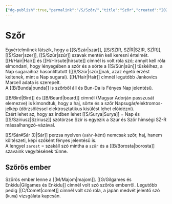 ```yaml
---
{"dg-publish":true,"permalink":"/S/Szőr/","title":"Szőr","created":"2025-08-10T02:45","updated":"2025-08-10T02:46"}
---
```



# Szőr

Egyértelműnek látszik, hogy a [[S/Szár\|szár]], [[S/SZIR, SZÍR\|SZIR, SZÍR]], [[S/Szer\|szer]], [[S/Szúr\|szúr]] szavak mentén kell keresni értelmét.  
[[H/Hair\|Hair]] és [[H/Hirsute\|hirsute]] címnél is volt róla szó; annyit kell róla elmondani, hogy lényegében a szőr és a sörte a [[S/Sün\|sün]] tüskéihez, a Nap sugaraihoz hasonlíttatott ([[S/Szúr\|szúr]]nak, azaz égető érzést keltenek, mint a Nap sugarai). [[H/Hair\|Hair]] címnél legutóbb Jankovics Marcell adata is szerepelt.  
A [[B/Bunda\|bunda]] is szőrből áll és Bun-Da is Fényes Nap jelentésű.  

[[B/Bird\|Bird]] és [[B/Beard\|beard]] címnél (Magyar Adorján passzusát elemezve) is kimondtuk, hogy a haj, sörte és a szőr Napsugár/elektromos-jelkép (dörzsöléssel elektrosztatikus kisülést lehet előidézni).  
Ezért lehet az, hogy az indben lehet [[S/Surya\|Surya]] = Nap és [[S/Szíriusz\|Szíriusz]] szótörzse Szír is egyezik a Szúr és Szőr hímségi SZ-R mássalhangzó-vázával.  

[[S/Sár#Sár 3)\|Sár]] perzsa nyelven (`sahr`-ként) nemcsak szőr, haj, hanem költészeti, képi szóként fényes jelentésű is.  
A lengyel `zarost` = szakáll szó mintha a `szőr` és a [[B/Borosta\|borosta]] szavaink vegyítésének tűnne.  

## Szőrös ember

Szőrös ember lenne a [[M/Majom\|majom]]. [[G/Gilgames és Enkidu\|Gilgames és Enkidu]] címnél volt szó szőrös emberről. Legutóbb pedig [[C/Comet\|comet]] címnél volt szó róla, a japán medvét jelentő szó (`kuma`) vizsgálata kapcsán.  